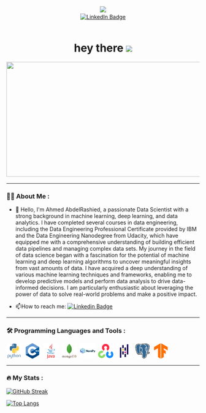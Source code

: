 <div id="header" align="center">
  <img src="https://media.giphy.com/media/M9gbBd9nbDrOTu1Mqx/giphy.gif" width="100"/>
</div>
<div id="badges", align="center">
  <a href="https://www.linkedin.com/in/ahmed-mohamed-abdel-rashied/">
    <img src="https://img.shields.io/badge/LinkedIn-blue?style=for-the-badge&logo=linkedin&logoColor=white" alt="LinkedIn Badge"/>
  </a>
 
</div>
<div id="badges" , align="center">
  <img src="https://komarev.com/ghpvc/?username=AhmedMAbdelRashied&style=flat-square&color=blue" alt=""/>
</div>
<h1 id="badges" , align="center">
  hey there
  <img src="https://media.giphy.com/media/hvRJCLFzcasrR4ia7z/giphy.gif" width="30px"/>
</h1>
<div align="center">
  <img src="https://media.giphy.com/media/dWesBcTLavkZuG35MI/giphy.gif" width="600" height="300"/>
</div>

---

### :woman_technologist: About Me :
- :telescope: Hello, I'm Ahmed AbdelRashied, a passionate Data Scientist with a strong background in machine learning, deep learning, and data analytics. I have completed several courses in data engineering, including the Data Engineering Professional Certificate provided by IBM and the Data Engineering Nanodegree from Udacity, which have equipped me with a comprehensive understanding of building efficient data pipelines and managing complex data sets.
My journey in the field of data science began with a fascination for the potential of machine learning and deep learning algorithms to uncover meaningful insights from vast amounts of data. I have acquired a deep understanding of various machine learning techniques and frameworks, enabling me to develop predictive models and perform data analysis to drive data-informed decisions. I am particularly enthusiastic about leveraging the power of data to solve real-world problems and make a positive impact.</p>


- :mailbox:How to reach me: [![Linkedin Badge](https://img.shields.io/badge/-Linkedin-blue?style=flat&logo=Linkedin&logoColor=white)](https://www.linkedin.com/in/ahmed-mohamed-abdel-rashied)

--- 

### :hammer_and_wrench: Programming Languages and Tools :

  <div>
  <img src="https://github.com/devicons/devicon/blob/master/icons/python/python-original-wordmark.svg" title="Java" alt="Python" width="40" height="40"/>&nbsp;
  <img src="https://github.com/devicons/devicon/blob/master/icons/cplusplus/cplusplus-original.svg" title="React" alt="React" width="40" height="40"/>&nbsp;
  <img src="https://github.com/devicons/devicon/blob/master/icons/java/java-original-wordmark.svg" title="Java" alt="Java" width="40" height="40"/>&nbsp;
  <img src="https://github.com/devicons/devicon/blob/master/icons/mongodb/mongodb-original-wordmark.svg" title="React" alt="React" width="40" height="40"/>&nbsp;
  <img src="https://github.com/devicons/devicon/blob/master/icons/numpy/numpy-original-wordmark.svg" title="Spring" alt="Spring" width="40" height="40"/>&nbsp;
  <img src="https://github.com/devicons/devicon/blob/master/icons/opencv/opencv-original.svg" title="Material UI" alt="Material UI" width="40" height="40"/>&nbsp;
  <img src="https://github.com/devicons/devicon/blob/master/icons/pandas/pandas-original.svg" title="Flutter" alt="Flutter" width="40" height="40"/>&nbsp;
  <img src="https://github.com/devicons/devicon/blob/master/icons/postgresql/postgresql-original.svg" title="Redux" alt="Redux " width="40" height="40"/>&nbsp;
  <img src="https://github.com/devicons/devicon/blob/master/icons/tensorflow/tensorflow-original.svg" title="HTML5" alt="HTML" width="40" height="40"/>&nbsp;
</div>

---

### :fire: My Stats :
[![GitHub Streak](http://github-readme-streak-stats.herokuapp.com?user=AhmedMAbdelRashied&theme=dark&hide_border=true)](https://git.io/streak-stats)

[![Top Langs](https://github-readme-stats.vercel.app/api/top-langs/?username=AhmedMAbdelRashied&layout=compact&theme=vision-friendly-dark)](https://github.com/anuraghazra/github-readme-stats)

<!--
**AhmedMAbdelRashied/AhmedMAbdelRashied** is a ✨ _special_ ✨ repository because its `README.md` (this file) appears on your GitHub profile.

Here are some ideas to get you started:

- 🔭 I’m currently working on ...
- 🌱 I’m currently learning ...
- 👯 I’m looking to collaborate on ...
- 🤔 I’m looking for help with ...
- 💬 Ask me about ...
- 📫 How to reach me: ...
- 😄 Pronouns: ...
- ⚡ Fun fact: ...
-->

